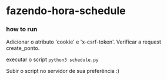 # fazendo-hora-schedule

### how to run

Adicionar o atributo 'cookie' e 'x-csrf-token'. Verificar a request create_ponto.

executar o script `python3 schedule.py`

Subir o script no servidor de sua preferência :)
